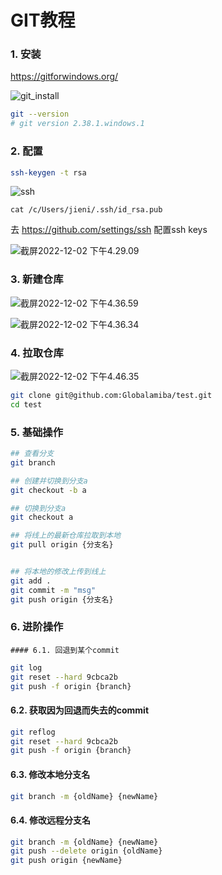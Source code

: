 # GIT教程



### 1. 安装

https://gitforwindows.org/

![git_install](https://tva1.sinaimg.cn/large/008vxvgGly1h8pj8w8j7zj30fx0cytai.jpg)



```sh
git --version
# git version 2.38.1.windows.1
```



### 2. 配置

```sh
ssh-keygen -t rsa
```

![ssh](https://tva1.sinaimg.cn/large/008vxvgGly1h8pjt1r86xj30ir0armyz.jpg)

```
cat /c/Users/jieni/.ssh/id_rsa.pub
```

去 https://github.com/settings/ssh 配置ssh keys

![截屏2022-12-02 下午4.29.09](https://tva1.sinaimg.cn/large/008vxvgGly1h8pjqh3hcnj30o70egwgd.jpg)

### 3. 新建仓库

![截屏2022-12-02 下午4.36.59](https://tva1.sinaimg.cn/large/008vxvgGly1h8pjyl89sqj30va0fwabs.jpg)

![截屏2022-12-02 下午4.36.34](https://tva1.sinaimg.cn/large/008vxvgGly1h8pk13mwpcj30y60ammyj.jpg)



### 4. 拉取仓库

![截屏2022-12-02 下午4.46.35](https://tva1.sinaimg.cn/large/008vxvgGly1h8pk8m5y7ej31570gz760.jpg)

```sh
git clone git@github.com:Globalamiba/test.git
cd test
```



### 5. 基础操作

```sh
## 查看分支
git branch 

## 创建并切换到分支a
git checkout -b a

## 切换到分支a
git checkout a

## 将线上的最新仓库拉取到本地
git pull origin {分支名}


## 将本地的修改上传到线上
git add .
git commit -m "msg"
git push origin {分支名}
```



### 6. 进阶操作

	#### 6.1. 回退到某个commit

```sh
git log
git reset --hard 9cbca2b
git push -f origin {branch}
```



#### 6.2. 获取因为回退而失去的commit

```sh
git reflog
git reset --hard 9cbca2b
git push -f origin {branch}
```



#### 6.3. 修改本地分支名

```sh
git branch -m {oldName} {newName}
```



#### 6.4. 修改远程分支名

```sh
git branch -m {oldName} {newName}
git push --delete origin {oldName}
git push origin {newName}
```

